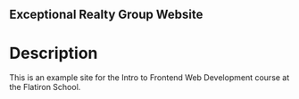 Exceptional Realty Group Website
---

# Description

This is an example site for the Intro to Frontend Web Development course at the Flatiron School.